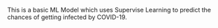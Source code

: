 This is a basic ML Model which uses Supervise Learning to predict the chances of getting infected by COVID-19.
